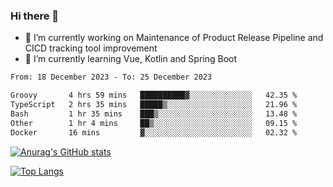 ### Hi there 👋

- 🔭 I’m currently working on Maintenance of Product Release Pipeline and CICD tracking tool improvement
- 🌱 I’m currently learning Vue, Kotlin and Spring Boot

<!--START_SECTION:waka-->

```txt
From: 18 December 2023 - To: 25 December 2023

Groovy       4 hrs 59 mins   ██████████▓░░░░░░░░░░░░░░   42.35 %
TypeScript   2 hrs 35 mins   █████▒░░░░░░░░░░░░░░░░░░░   21.96 %
Bash         1 hr 35 mins    ███▒░░░░░░░░░░░░░░░░░░░░░   13.48 %
Other        1 hr 4 mins     ██▒░░░░░░░░░░░░░░░░░░░░░░   09.15 %
Docker       16 mins         ▓░░░░░░░░░░░░░░░░░░░░░░░░   02.32 %
```

<!--END_SECTION:waka-->

[![Anurag's GitHub stats](https://github-readme-stats.vercel.app/api?username=yunhao981&show_icons=true&theme=solarized-dark)](https://github.com/anuraghazra/github-readme-stats)

[![Top Langs](https://github-readme-stats.vercel.app/api/top-langs/?username=yunhao981&theme=solarized-dark&layout=compact)](https://github.com/anuraghazra/github-readme-stats)

<!--
**yunhao981/yunhao981** is a ✨ _special_ ✨ repository because its `README.md` (this file) appears on your GitHub profile.

Here are some ideas to get you started:

- 🔭 I’m currently working on Maintenance of Release Pipeline and CICD tracking tool improvement
- 🌱 I’m currently learning Vue, Kotlin and Spring Boot
- 👯 I’m looking to collaborate on ...
- 🤔 I’m looking for help with ...
- 💬 Ask me about ...
- 📫 How to reach me: ...
- 😄 Pronouns: ...
- ⚡ Fun fact: ...
-->


